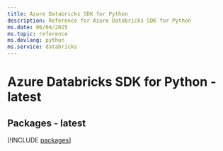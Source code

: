 ```yaml
---
title: Azure Databricks SDK for Python
description: Reference for Azure Databricks SDK for Python
ms.date: 06/04/2025
ms.topic: reference
ms.devlang: python
ms.service: databricks
---
```

# Azure Databricks SDK for Python - latest
## Packages - latest
[!INCLUDE [packages](databricks-index.md)]